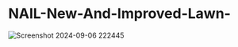# NAIL-New-And-Improved-Lawn-

![Screenshot 2024-09-06 222445](https://github.com/user-attachments/assets/3c2b6493-5f6b-4622-ae7e-9967824b483d)
